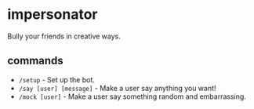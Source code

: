# impersonator

Bully your friends in creative ways.

## commands

- `/setup` - Set up the bot.
- `/say [user] [message]` - Make a user say anything you want!
- `/mock [user]` - Make a user say something random and embarrassing.
